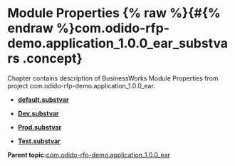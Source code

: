 # Module Properties {% raw %}{#{% endraw %}com.odido-rfp-demo.application_1.0.0_ear_substvars .concept}

Chapter contains description of BusinessWorks Module Properties from project com.odido-rfp-demo.application\_1.0.0\_ear.

-   **[default.substvar](../../../projects/com.odido-rfp-demo.application_1.0.0_ear/META-INF/default.substvar.md)**  

-   **[Dev.substvar](../../../projects/com.odido-rfp-demo.application_1.0.0_ear/META-INF/Dev.substvar.md)**  

-   **[Prod.substvar](../../../projects/com.odido-rfp-demo.application_1.0.0_ear/META-INF/Prod.substvar.md)**  

-   **[Test.substvar](../../../projects/com.odido-rfp-demo.application_1.0.0_ear/META-INF/Test.substvar.md)**  


**Parent topic:**[com.odido-rfp-demo.application\_1.0.0\_ear](../../../projects/com.odido-rfp-demo.application_1.0.0_ear/com.odido-rfp-demo.application_1.0.0_ear.md)

